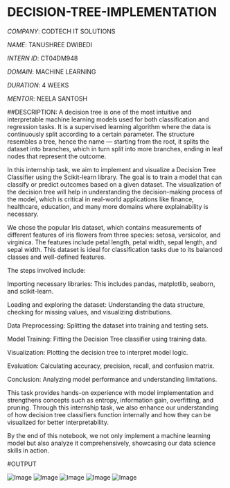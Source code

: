 # DECISION-TREE-IMPLEMENTATION

*COMPANY*: CODTECH IT SOLUTIONS

*NAME*: TANUSHREE DWIBEDI

*INTERN ID*: CT04DM948

*DOMAIN*: MACHINE LEARNING

*DURATION*: 4 WEEKS

*MENTOR*: NEELA SANTOSH

##DESCRIPTION: A decision tree is one of the most intuitive and interpretable machine learning models used for both classification and regression tasks. It is a supervised learning algorithm where the data is continuously split according to a certain parameter. The structure resembles a tree, hence the name — starting from the root, it splits the dataset into branches, which in turn split into more branches, ending in leaf nodes that represent the outcome.

In this internship task, we aim to implement and visualize a Decision Tree Classifier using the Scikit-learn library. The goal is to train a model that can classify or predict outcomes based on a given dataset. The visualization of the decision tree will help in understanding the decision-making process of the model, which is critical in real-world applications like finance, healthcare, education, and many more domains where explainability is necessary.

We chose the popular Iris dataset, which contains measurements of different features of iris flowers from three species: setosa, versicolor, and virginica. The features include petal length, petal width, sepal length, and sepal width. This dataset is ideal for classification tasks due to its balanced classes and well-defined features.

The steps involved include:

Importing necessary libraries: This includes pandas, matplotlib, seaborn, and scikit-learn.

Loading and exploring the dataset: Understanding the data structure, checking for missing values, and visualizing distributions.

Data Preprocessing: Splitting the dataset into training and testing sets.

Model Training: Fitting the Decision Tree classifier using training data.

Visualization: Plotting the decision tree to interpret model logic.

Evaluation: Calculating accuracy, precision, recall, and confusion matrix.

Conclusion: Analyzing model performance and understanding limitations.

This task provides hands-on experience with model implementation and strengthens concepts such as entropy, information gain, overfitting, and pruning. Through this internship task, we also enhance our understanding of how decision tree classifiers function internally and how they can be visualized for better interpretability.

By the end of this notebook, we not only implement a machine learning model but also analyze it comprehensively, showcasing our data science skills in action.

#OUTPUT

![Image](https://github.com/user-attachments/assets/cd49752c-df6c-4ea7-803a-4d08462b62bb)
![Image](https://github.com/user-attachments/assets/db53a02e-0aa7-4b68-bfc1-0b28882bd57a)
![Image](https://github.com/user-attachments/assets/f6eae81b-037f-4551-a206-5c41253a8dd8)
![Image](https://github.com/user-attachments/assets/c36e1bcf-acc2-47f3-aae5-a0a4d586f682)
![Image](https://github.com/user-attachments/assets/15b3cb92-e582-471b-8825-4e418c7a51a0)

